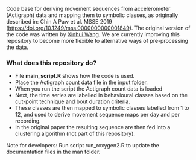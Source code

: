 Code base for deriving movement sequences from accelerometer (Actigraph) data and mapping them to symbolic classes, as originally described in: Chin A Paw et al. MSSE 2019 (https://doi.org/10.1249/mss.0000000000001849). The original version of the code was written by [Xinhui Wang](https://www.researchgate.net/profile/Xinhui_Wang5). We are currently improving this repository to become more flexible to alternative ways of pre-processing the data.

### What does this repository do?
- File **main_script.R** shows how the code is used.
- Place the Actigraph count data file in the input folder.
- When you run the script the Actigraph count data is loaded
- Next, the time series are labelled in behavioural classes based on the cut-point technique and bout duration criteria.
- These classes are then mapped to symbolic classes labelled from 1 to 12, and used to derive movement sequence maps per day and per recording. 
- In the original paper the resulting sequence are then fed into a clustering algorithm (not part of this repository).


Note for developers: Run script run_roxygen2.R to update the documentation files in the man folder.